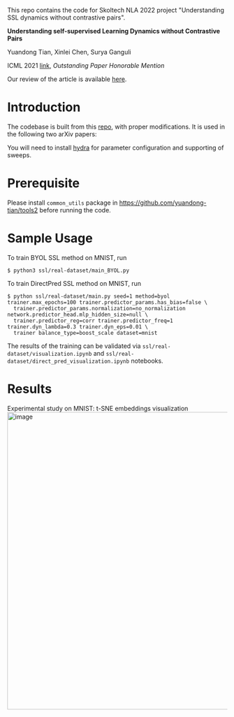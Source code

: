 This repo contains the code for Skoltech NLA 2022 project "Understanding SSL dynamics without contrastive pairs".


**Understanding self-supervised Learning Dynamics without Contrastive Pairs**

Yuandong Tian, Xinlei Chen, Surya Ganguli

ICML 2021 [link](https://arxiv.org/abs/2102.06810), *Outstanding Paper Honorable Mention* 


Our review of the article is available [here](https://github.com/vadimpy/skoltech_nla_ssl_project/blob/skoltech_main/understanding_ssl_dynamics_overview.pdf).  


# Introduction
The codebase is built from this [repo](https://github.com/sthalles/PyTorch-BYOL), with proper modifications. It is used in the following two arXiv papers:

You will need to install [hydra](https://github.com/facebookresearch/hydra) for parameter configuration and supporting of sweeps.  


# Prerequisite

Please install `common_utils` package in https://github.com/yuandong-tian/tools2 before running the code. 

# Sample Usage 

To train BYOL SSL method on MNIST, run
```shell
$ python3 ssl/real-dataset/main_BYOL.py
```

To train DirectPred SSL method on MNIST, run
```shell
$ python ssl/real-dataset/main.py seed=1 method=byol trainer.max_epochs=100 trainer.predictor_params.has_bias=false \
  trainer.predictor_params.normalization=no_normalization network.predictor_head.mlp_hidden_size=null \
  trainer.predictor_reg=corr trainer.predictor_freq=1 trainer.dyn_lambda=0.3 trainer.dyn_eps=0.01 \
  trainer balance_type=boost_scale dataset=mnist
```
The results of the training can be validated via ```ssl/real-dataset/visualization.ipynb``` and ```ssl/real-dataset/direct_pred_visualization.ipynb``` notebooks.

# Results

Experimental study on MNIST: t-SNE embeddings visualization
<img width="681" alt="image" src="https://user-images.githubusercontent.com/32225404/209073671-8336442b-1f46-46a5-ba8f-3b5795969417.png">
